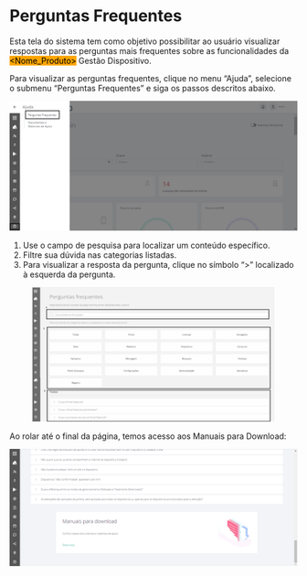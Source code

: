 # Perguntas Frequentes

Esta tela do sistema tem como objetivo possibilitar ao usuário visualizar respostas para as perguntas mais frequentes sobre as funcionalidades da <mark style="background-color:orange;">\<Nome\_Produto></mark> Gestão Dispositivo.

Para visualizar as perguntas frequentes, clique no menu “Ajuda”, selecione o submenu “Perguntas Frequentes” e siga os passos descritos abaixo.

![](<../../.gitbook/assets/0 (6).png>)

1. Use o campo de pesquisa para localizar um conteúdo específico.
2. Filtre sua dúvida nas categorias listadas.
3. Para visualizar a resposta da pergunta, clique no símbolo “>” localizado à esquerda da pergunta.

<figure><img src="../../.gitbook/assets/image (2).png" alt=""><figcaption></figcaption></figure>

Ao rolar até o final da página, temos acesso aos Manuais para Download:

![](<../../.gitbook/assets/2 (3).png>)
